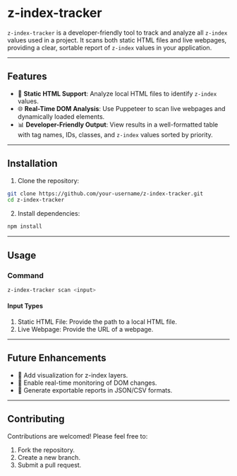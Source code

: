 # **z-index-tracker**

`z-index-tracker` is a developer-friendly tool to track and analyze all `z-index` values used in a project. It scans both static HTML files and live webpages, providing a clear, sortable report of `z-index` values in your application.

---

## **Features**

- 📂 **Static HTML Support**: Analyze local HTML files to identify `z-index` values.
- 🌐 **Real-Time DOM Analysis**: Use Puppeteer to scan live webpages and dynamically loaded elements.
- 📊 **Developer-Friendly Output**: View results in a well-formatted table with tag names, IDs, classes, and `z-index` values sorted by priority.

---

## **Installation**

1. Clone the repository:

```bash
git clone https://github.com/your-username/z-index-tracker.git
cd z-index-tracker
```

2. Install dependencies:

```bash
npm install
```

---

## **Usage**

### Command

```bash
z-index-tracker scan <input>
```

#### Input Types

1. Static HTML File: Provide the path to a local HTML file.
2. Live Webpage: Provide the URL of a webpage.

---

## **Future Enhancements**

- 🌈 Add visualization for z-index layers.
- 🔄 Enable real-time monitoring of DOM changes.
- 💾 Generate exportable reports in JSON/CSV formats.

---

## **Contributing**

Contributions are welcomed! Please feel free to:

1. Fork the repository.
2. Create a new branch.
3. Submit a pull request.
